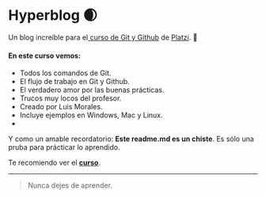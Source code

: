 # **Hyperblog** 🌒
Un blog increíble para el[ curso de Git y Github](https://platzi.com/cursos/git-github/ " curso de Git y Github") de [Platzi](https://platzi.com/ "Platzi").	🚀

#### En este curso vemos:
*	Todos los comandos de Git.
*	El flujo de trabajo en Git y Github.
*	El verdadero amor por las buenas prácticas.
*	Trucos muy locos del profesor.
*	Creado por Luis Morales.
*	Incluye ejemplos en Windows, Mac y Linux.
*	

Y como un amable recordatorio: **Este readme.md es un chiste**.  Es sólo una pruba para prácticar lo aprendido.

Te recomiendo ver el [**curso**](https://platzi.com/cursos/git-github/ "curso").

------------

> Nunca dejes de aprender.
